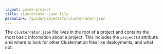 ```yaml
---
layout: guide-project
title: clusternator.json file
permalink: /guide/project/fs-clusternator-json
---
```


The `clusternator.json` file lives in the root of a project and contains the
most basic information about a project.  This includes the `projectId` attribute
and where to look for other Clusternation files like deployments, and what not.
